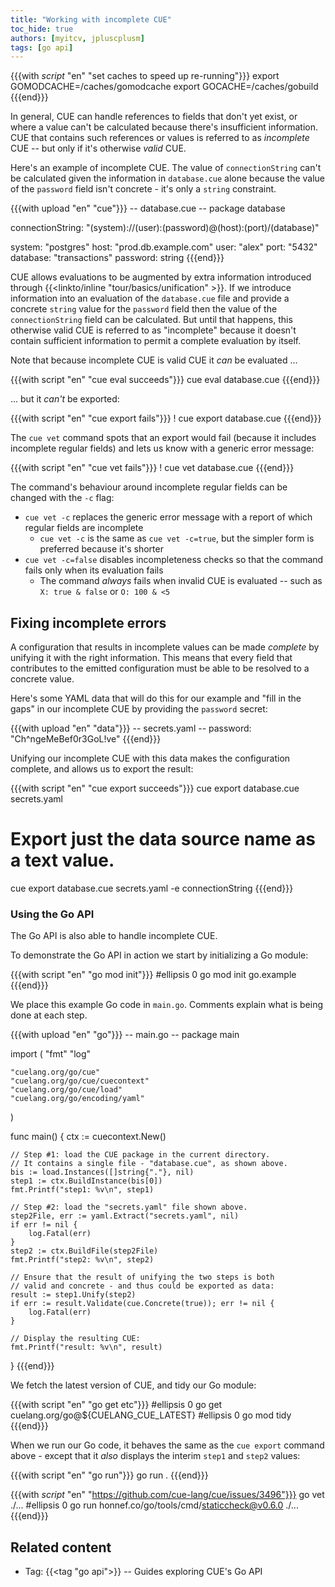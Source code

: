 ```yaml
---
title: "Working with incomplete CUE"
toc_hide: true
authors: [myitcv, jpluscplusm]
tags: [go api]
---
```


{{{with _script_ "en" "set caches to speed up re-running"}}}
export GOMODCACHE=/caches/gomodcache
export GOCACHE=/caches/gobuild
{{{end}}}

In general, CUE can handle references to fields that don't yet exist, or where
a value can't be calculated because there's insufficient information.
CUE that contains such references or values is referred to as *incomplete* CUE
 -- but only if it's otherwise *valid* CUE.

<!--more-->

Here's an example of incomplete CUE. The value of `connectionString` can't be
calculated given the information in `database.cue` alone because the value of
the `password` field isn't concrete - it's only a `string` constraint.

{{{with upload "en" "cue"}}}
-- database.cue --
package database

connectionString: "\(system)://\(user):\(password)@\(host):\(port)/\(database)"

system:   "postgres"
host:     "prod.db.example.com"
user:     "alex"
port:     "5432"
database: "transactions"
password: string
{{{end}}}

CUE allows evaluations to be augmented by extra information introduced through
{{<linkto/inline "tour/basics/unification" >}}.
If we introduce information into an evaluation of the `database.cue` file and
provide a concrete `string` value for the `password` field then the value of
the `connectionString` field can be calculated.
But until that happens, this otherwise valid CUE is referred to as "incomplete"
because it doesn't contain sufficient information to permit a complete
evaluation by itself.

Note that because incomplete CUE is valid CUE it *can* be evaluated ...

<!-- TODO(jcm): replace eval with vet (x1? x2?) if the resolution of
https://cuelang.org/issue/2120 permits. -->
{{{with script "en" "cue eval succeeds"}}}
cue eval database.cue
{{{end}}}

... but it *can't* be exported:

{{{with script "en" "cue export fails"}}}
! cue export database.cue
{{{end}}}

The `cue vet` command spots that an export would fail (because it includes
incomplete regular fields) and lets us know with a generic error message:

{{{with script "en" "cue vet fails"}}}
! cue vet database.cue
{{{end}}}

The command's behaviour around incomplete regular fields can be changed with
the `-c` flag:
- `cue vet -c` replaces the generic error message
  with a report of which regular fields are incomplete
  - `cue vet -c` is the same as `cue vet -c=true`,
  but the simpler form is preferred because it's shorter
- `cue vet -c=false` disables incompleteness checks
  so that the command fails only when its evaluation fails
  - The command *always* fails when invalid CUE is evaluated
  -- such as `X: true & false` or `O: 100 & <5`

## Fixing incomplete errors

A configuration that results in incomplete values can be made *complete* by
unifying it with the right information. This means that every field that
contributes to the emitted configuration must be able to be resolved to a
concrete value.

Here's some YAML data that will do this for our example and "fill in the gaps"
in our incomplete CUE by providing the `password` secret:

{{{with upload "en" "data"}}}
-- secrets.yaml --
password: "Ch^ngeMeBef0r3GoL!ve"
{{{end}}}

Unifying our incomplete CUE with this data makes the configuration complete,
and allows us to export the result:

{{{with script "en" "cue export succeeds"}}}
cue export database.cue secrets.yaml
# Export just the data source name as a text value.
cue export database.cue secrets.yaml -e connectionString
{{{end}}}

### Using the Go API

The Go API is also able to handle incomplete CUE.

To demonstrate the Go API in action we start by initializing a Go module:

{{{with script "en" "go mod init"}}}
#ellipsis 0
go mod init go.example
{{{end}}}

We place this example Go code in `main.go`.
Comments explain what is being done at each step.

{{{with upload "en" "go"}}}
-- main.go --
package main

import (
	"fmt"
	"log"

	"cuelang.org/go/cue"
	"cuelang.org/go/cue/cuecontext"
	"cuelang.org/go/cue/load"
	"cuelang.org/go/encoding/yaml"
)

func main() {
	ctx := cuecontext.New()

	// Step #1: load the CUE package in the current directory.
	// It contains a single file - "database.cue", as shown above.
	bis := load.Instances([]string{"."}, nil)
	step1 := ctx.BuildInstance(bis[0])
	fmt.Printf("step1: %v\n", step1)

	// Step #2: load the "secrets.yaml" file shown above.
	step2File, err := yaml.Extract("secrets.yaml", nil)
	if err != nil {
		log.Fatal(err)
	}
	step2 := ctx.BuildFile(step2File)
	fmt.Printf("step2: %v\n", step2)

	// Ensure that the result of unifying the two steps is both
	// valid and concrete - and thus could be exported as data:
	result := step1.Unify(step2)
	if err := result.Validate(cue.Concrete(true)); err != nil {
		log.Fatal(err)
	}

	// Display the resulting CUE:
	fmt.Printf("result: %v\n", result)
}
{{{end}}}

We fetch the latest version of CUE, and tidy our Go module:

{{{with script "en" "go get etc"}}}
#ellipsis 0
go get cuelang.org/go@${CUELANG_CUE_LATEST}
#ellipsis 0
go mod tidy
{{{end}}}

When we run our Go code, it behaves the same as the `cue export` command above
\- except that it *also* displays the interim `step1` and `step2` values:

{{{with script "en" "go run"}}}
go run .
{{{end}}}

{{{with _script_ "en" "https://github.com/cue-lang/cue/issues/3496"}}}
go vet ./...
#ellipsis 0
go run honnef.co/go/tools/cmd/staticcheck@v0.6.0 ./...
{{{end}}}

## Related content

- Tag: {{<tag "go api">}} -- Guides exploring CUE's Go API
